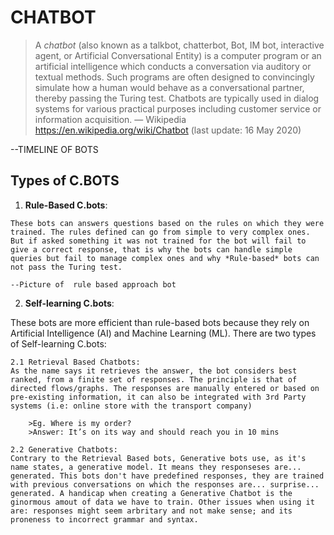 # CHATBOT

>A *chatbot* (also known as a talkbot, chatterbot, Bot, IM bot, interactive agent, or Artificial Conversational Entity) is a computer program or an artificial intelligence which conducts a conversation via auditory or textual methods. Such programs are often designed to convincingly simulate how a human would behave as a conversational partner, thereby passing the Turing test. Chatbots are typically used in dialog systems for various practical purposes including customer service or information acquisition. — Wikipedia https://en.wikipedia.org/wiki/Chatbot (last update: 16 May 2020)

--TIMELINE OF BOTS

## Types of C.BOTS
  1. **Rule-Based C.bots**:
    
    These bots can answers questions based on the rules on which they were trained. The rules defined can go from simple to very complex ones. But if asked something it was not trained for the bot will fail to give a correct response, that is why the bots can handle simple queries but fail to manage complex ones and why *Rule-based* bots can not pass the Turing test.
    
    --Picture of  rule based approach bot
    
  2. **Self-learning C.bots**:
  
  These bots are more efficient than rule-based bots because they rely on Artificial Intelligence (AI) and Machine Learning (ML). There are two types of Self-learning C.bots:
    
    2.1 Retrieval Based Chatbots:
    As the name says it retrieves the answer, the bot considers best ranked, from a finite set of responses. The principle is that of directed flows/graphs. The responses are manually entered or based on pre-existing information, it can also be integrated with 3rd Party systems (i.e: online store with the transport company)
        
        >Eg. Where is my order?
        >Answer: It’s on its way and should reach you in 10 mins
        
    2.2 Generative Chatbots:
    Contrary to the Retrieval Based bots, Generative bots use, as it's name states, a generative model. It means they responseses are... generated. This bots don't have predefined responses, they are trained with previous conversations on which the responses are... surprise... generated. A handicap when creating a Generative Chatbot is the ginormous amout of data we have to train. Other issues when using it are: responses might seem arbritary and not make sense; and its proneness to incorrect grammar and syntax.
        
    

